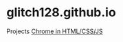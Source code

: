 # glitch128.github.io
Projects
[Chrome in HTML/CSS/JS](https://glitch128.github.io/Chrome-in-Html/)
